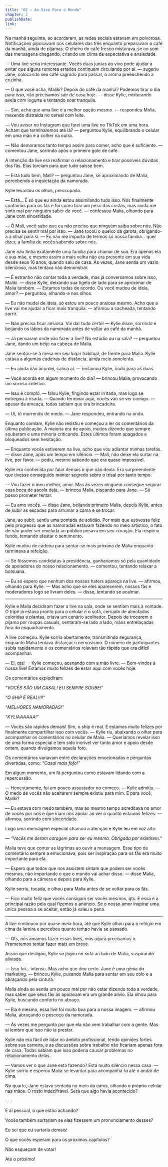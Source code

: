 ```yaml
---
title: "02 — Ao Vivo Para o Mundo"
chapter: 2
publishDate: 
link: 
---
```


Na manhã seguinte, ao acordarem, as redes sociais estavam em polvorosa. Notificações pipocavam nos celulares das três enquanto preparavam o café da manhã, ainda de pijamas. O cheiro de café fresco misturava-se ao som das mensagens chegando, criando um clima de expectativa e ansiedade.

— Uma live seria interessante. Vocês duas juntas ao vivo pode ajudar a evitar que alguns rumores errados continuem circulando por aí. — sugeriu Jane, colocando seu café sagrado para passar, o aroma preenchendo a cozinha.

— O que você acha, Maliki? Depois do café da manhã? Podemos tirar o dia para isso, não precisamos sair de casa hoje. — disse Kylie, misturando aveia com iogurte e tentando soar tranquila.

— Sim, acho que uma live é a melhor opção mesmo. — respondeu Malia, mexendo distraída no cereal com leite.

— Vou avisar no Instagram que farei uma live no TikTok em uma hora. Acham que terminaremos até lá? — perguntou Kylie, equilibrando o celular em uma mão e a colher na outra.

— Não demoramos tanto tempo assim para comer, acho que é suficiente. — comentou Jane, sorrindo após o primeiro gole de café.

A intenção da live era reafirmar o relacionamento e tirar possíveis dúvidas dos fãs. Elas torciam para que tudo saísse bem.

— Está tudo bem, Mali? — perguntou Jane, se aproximando de Malia, percebendo a inquietação da namorada.

Kylie levantou os olhos, preocupada.

— Está... É só que eu ainda estou assimilando tudo isso. Nós finalmente contamos para os fãs e foi como tirar um peso das costas, mas ainda me sinto mal por ninguém saber de você. — confessou Malia, olhando para Jane com sinceridade.

— Ô Mali, você sabe que eu não preciso que ninguém saiba sobre nós. Não precisa se sentir mal por isso. — Jane tocou o queixo da garota, obrigando-a a olhar para si. — Eu não me importo de termos só nossa família... quer dizer, a família de vocês sabendo sobre nós.

Jane não tinha exatamente uma família para chamar de sua. Era apenas ela e sua mãe, e mesmo assim a mais velha não era presente em sua vida desde seus 16 anos, quando saiu de casa. Às vezes, Jane sentia um vazio silencioso, mas tentava não demonstrar.

— É estranho não contar toda a verdade, mas já conversamos sobre isso, Maliki. — disse Kylie, deixando sua tigela de lado para se aproximar de Malia também. — Estamos todas de acordo. Ou você mudou de ideia, amor? — perguntou, olhando-a nos olhos.

— Eu não mudei de ideia, só estou um pouco ansiosa mesmo. Acho que a live vai me ajudar a ficar mais tranquila. — afirmou a cacheada, tentando sorrir.

— Não precisa ficar ansiosa. Vai dar tudo certo! — Kylie disse, sorrindo e beijando os lábios da namorada antes de voltar ao café da manhã.

— Já pensaram onde vão fazer a live? No estúdio ou na sala? — perguntou Jane, dando um beijo na cabeça de Malia.

Jane sentou-se à mesa em seu lugar habitual, de frente para Malia. Kylie estava a algumas cadeiras de distância, ainda meio sonolenta.

— Eu ainda não acordei, calma aí. — reclamou Kylie, rindo para as duas.

— Você acorda em algum momento do dia? — brincou Malia, provocando um sorriso coletivo.

— Isso é complô. — falou Kylie, fingindo estar irritada, mas logo se entregou à risada. — Quando terminar aqui, vocês vão se ver comigo. — apesar da ameaça, todas sabiam que era brincadeira.

— Ui, tô morrendo de medo. — Jane respondeu, entrando na onda.

Enquanto comiam, Kylie não resistiu e começou a ler os comentários da última publicação. A maioria era de apoio, muitos dizendo que sempre souberam e uma minoria criticando. Estes últimos foram apagados e bloqueados sem hesitação.

— Enquanto vocês estiverem na live, acho que vou adiantar minhas tarefas. — disse Jane, após um tempo em silêncio. — Mali, não deixe ela surtar na live, por favor. — pediu, mesmo sabendo que era quase impossível.

Kylie era conhecida por falar demais o que não devia. Era surpreendente que tivesse conseguido manter segredo sobre o trisal por tanto tempo.

— Vou fazer o meu melhor, amor. Mas às vezes ninguém consegue segurar essa boca de sacola dela. — brincou Malia, piscando para Jane. — Só posso prometer tentar.

— Eu amo vocês. — disse Jane, beijando primeiro Malia, depois Kylie, antes de subir as escadas para arrumar a cama e se trocar.

Jane, ao subir, sentiu uma pontada de solidão. Por mais que estivesse feliz pelo progresso que as namoradas estavam fazendo no meio artístico, o fato de não poder ser revelada ao público pesava em seu coração. Ela respirou fundo, tentando afastar o sentimento.

Kylie mudou de cadeira para sentar-se mais próxima de Malia enquanto terminava a refeição.

— Se fôssemos candidatas à presidência, ganharíamos só pela quantidade de apoiadores do nosso relacionamento. — comentou, tentando relaxar a botsuana.

— Eu só espero que nenhum dos nossos haters apareça na live. — afirmou, olhando para Kylie. — Mas acho que se eles aparecerem, nossos fãs e moderadores logo se livram deles. — disse, tentando se acalmar.

***

Kylie e Malia decidiram fazer a live na sala, onde se sentiam mais à vontade. O tripé já estava pronto para o celular e o sofá, cercado de almofadas coloridas e plantas, criava um cenário acolhedor. Depois de trocarem o pijama por roupas casuais, sentaram-se lado a lado, mãos entrelaçadas fora do enquadramento.

A live começou. Kylie sorria abertamente, transmitindo segurança, enquanto Malia tentava disfarçar o nervosismo. O número de participantes subia rapidamente e os comentários rolavam tão rápido que era difícil acompanhar.

— Ei, qts! — Kylie começou, acenando com a mão livre. — Bem-vindos à nossa live! Estamos muito felizes de estar aqui com vocês hoje.

Os comentários explodiram:

*“VOCÊS SÃO UM CASAL! EU SEMPRE SOUBE!”*

*“O SHIP É REAL!!!!”*

*“MELHORES NAMORADAS!”*

*“KYLIAAAAAA!”*

— Vocês são rápidos demais! Sim, o ship é real. E estamos muito felizes por finalmente compartilhar isso com vocês. — Kylie riu, abaixando o olhar para acompanhar os comentários no celular de Malia. — Queríamos revelar isso de uma forma especial e tem sido incrível ver tanto amor e apoio desde ontem, quando divulgamos aquela foto.

Os comentários variavam entre declarações emocionadas e perguntas divertidas, como: *“Casal mais fofo!”*

Em algum momento, um fã perguntou como estavam lidando com a repercussão.

— Honestamente, foi um pouco assustador no começo. — Kylie admitiu. — O medo de vocês não aceitarem sempre existiu para mim. E para você, Maliki?

— Eu estava com medo também, mas ao mesmo tempo acreditava no amor de vocês por nós e que iriam nos apoiar ao ver o quanto estamos felizes. — afirmou, sorrindo com sinceridade.

Logo uma mensagem especial chamou a atenção e Kylie leu em voz alta:

— *“Vocês me deram coragem para ser eu mesma. Obrigada por existirem.”*

Malia teve que conter as lágrimas ao ouvir a mensagem. Esse tipo de comentário sempre a emocionava, pois ser inspiração para os fãs era muito importante para ela.

— Espero que todos que nos assistem sintam que podem ser vocês mesmos, não importando o que o mundo vai achar disso. — disse Malia, olhando para a câmera e depois para Kylie.

Kylie sorriu, tocada, e olhou para Malia antes de se voltar para os fãs.

— Fico muito feliz que vocês consigam ser vocês mesmos, qts. E essa é a principal razão pela qual fizemos o anúncio. Se o nosso amor inspirar uma única pessoa a se aceitar, então já valeu a pena.

***

A live continuou por quase meia hora, até que Kylie olhou para o relógio em cima da lareira e percebeu quanto tempo havia se passado.

— Qts, nós amamos fazer essas lives, mas agora precisamos ir. Prometemos tentar fazer mais em breve.

Assim que desligou, Kylie se jogou no sofá ao lado de Malia, suspirando aliviada.

— Isso foi... intenso. Mas acho que deu certo. Jane é uma gênia do marketing. — brincou Kylie, puxando Malia para sentar em seu colo e a abraçando pela cintura.

Malia ainda se sentia um pouco mal por não estar dizendo toda a verdade, mas saber que seus fãs as apoiavam era um grande alívio. Ela olhou para Kylie, buscando conforto no abraço.

— Ela é mesmo, essa live foi muito boa para a nossa imagem. — afirmou Malia, abraçando o pescoço da namorada.

— Às vezes me pergunto por que ela não vem trabalhar com a gente. Mas aí lembro que isso não ia prestar.

Kylie não era fácil de lidar no âmbito profissional, tendo opiniões fortes sobre sua carreira, e as discussões sobre trabalho não ficariam apenas fora de casa. Todas sabiam que isso poderia causar problemas no relacionamento delas.

— Vamos ver o que Jane está fazendo? Está muito silêncio nessa casa. — Kylie sorriu e esperou Malia se levantar para acompanhá-la até o andar de cima.

No quarto, Jane estava sentada no meio da cama, olhando o próprio celular nas mãos. O rosto indecifrável. Será que algo havia acontecido?

--

E aí pessoal, o que estão achando?

Vocês também surtariam se elas fizessem um pronunciamento desses?

Eu sei que eu surtaria demais!

O que vocês esperam para os próximos capítulos?

Não esqueçam de votar!

Até o próximo!
